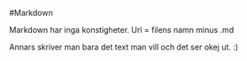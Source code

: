 ﻿#Markdown

Markdown har inga konstigheter. Url = filens namn minus .md

Annars skriver man bara det text man vill och det ser okej ut. :)